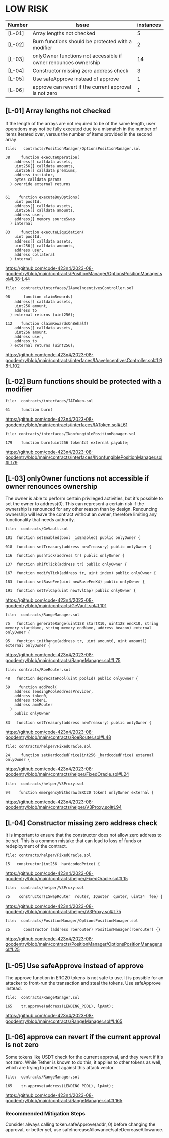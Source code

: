 
# LOW RISK

| Number | Issue | instances |
|--------|-------|-----------|
|[L-01]| Array lengths not checked  | 5 |
|[L-02]| Burn functions should be protected with a modifier  | 2 |
|[L-03]| onlyOwner functions not accessible if owner renounces ownership  | 14 |
|[L-04]| Constructor missing zero address check  | 3 |
|[L-05]| Use safeApprove instead of approve  | 1 |
|[L-06]| approve can revert if the current approval is not zero  | 1 |


## [L-01] Array lengths not checked

If the length of the arrays are not required to be of the same length, user operations may not be fully executed due to a mismatch in the number of items iterated over, versus the number of items provided in the second array


```solidity
file:   contracts/PositionManager/OptionsPositionManager.sol

38     function executeOperation(
    address[] calldata assets,
    uint256[] calldata amounts,
    uint256[] calldata premiums,
    address initiator,
    bytes calldata params
  ) override external returns


61    function executeBuyOptions(
    uint poolId,
    address[] calldata assets,
    uint256[] calldata amounts,
    address user,
    address[] memory sourceSwap
  ) internal

83     function executeLiquidation(
    uint poolId,
    address[] calldata assets,
    uint256[] calldata amounts,
    address user,
    address collateral
  ) internal

```
https://github.com/code-423n4/2023-08-goodentry/blob/main/contracts/PositionManager/OptionsPositionManager.sol#L38-L44

```solidity
file:  contracts/interfaces/IAaveIncentivesController.sol
 
98      function claimRewards(
    address[] calldata assets,
    uint256 amount,
    address to
  ) external returns (uint256);

112    function claimRewardsOnBehalf(
    address[] calldata assets,
    uint256 amount,
    address user,
    address to
  ) external returns (uint256);

```
https://github.com/code-423n4/2023-08-goodentry/blob/main/contracts/interfaces/IAaveIncentivesController.sol#L98-L102  

## [L-02] Burn functions should be protected with a modifier

```solidity
file:  contracts/interfaces/IAToken.sol

61     function burn(

```
https://github.com/code-423n4/2023-08-goodentry/blob/main/contracts/interfaces/IAToken.sol#L61

```solidity
file: contracts/interfaces/INonfungiblePositionManager.sol

179    function burn(uint256 tokenId) external payable;

```
https://github.com/code-423n4/2023-08-goodentry/blob/main/contracts/interfaces/INonfungiblePositionManager.sol#L179

## [L-03] onlyOwner functions not accessible if owner renounces ownership

The owner is able to perform certain privileged activities, but it's possible to set the owner to address(0). This can represent a certain risk if the ownership is renounced for any other reason than by design. Renouncing ownership will leave the contract without an owner, therefore limiting any functionality that needs authority.

```solidity
file:  contracts/GeVault.sol

101  function setEnabled(bool _isEnabled) public onlyOwner { 

018  function setTreasury(address newTreasury) public onlyOwner { 

116  function pushTick(address tr) public onlyOwner {

137  function shiftTick(address tr) public onlyOwner {

167  function modifyTick(address tr, uint index) public onlyOwner {

183  function setBaseFee(uint newBaseFeeX4) public onlyOwner {

191  function setTvlCap(uint newTvlCap) public onlyOwner {

```
https://github.com/code-423n4/2023-08-goodentry/blob/main/contracts/GeVault.sol#L101

```solidity
file:  contracts/RangeManager.sol

75   function generateRange(uint128 startX10, uint128 endX10, string memory startName, string memory endName, address beacon) external onlyOwner {

95   function initRange(address tr, uint amount0, uint amount1) external onlyOwner {

```
https://github.com/code-423n4/2023-08-goodentry/blob/main/contracts/RangeManager.sol#L75

```solidity
file: contracts/RoeRouter.sol

48   function deprecatePool(uint poolId) public onlyOwner {

59    function addPool(
    address lendingPoolAddressProvider, 
    address token0, 
    address token1, 
    address ammRouter
  ) 
    public onlyOwner 

83   function setTreasury(address newTreasury) public onlyOwner {

```
https://github.com/code-423n4/2023-08-goodentry/blob/main/contracts/RoeRouter.sol#L48

```solidity
file: contracts/helper/FixedOracle.sol

24     function setHardcodedPrice(int256 _hardcodedPrice) external onlyOwner {

```
https://github.com/code-423n4/2023-08-goodentry/blob/main/contracts/helper/FixedOracle.sol#L24

```solidity
file:  contracts/helper/V3Proxy.sol

94    function emergencyWithdraw(ERC20 token) onlyOwner external {  

```
https://github.com/code-423n4/2023-08-goodentry/blob/main/contracts/helper/V3Proxy.sol#L94

## [L-04] Constructor missing zero address check

It is important to ensure that the constructor does not allow zero address to be set. This is a common mistake that can lead to loss of funds or redeployment of the contract.

```solidity
file: contracts/helper/FixedOracle.sol

15   constructor(int256 _hardcodedPrice) {

```
https://github.com/code-423n4/2023-08-goodentry/blob/main/contracts/helper/FixedOracle.sol#L15

```solidity
file:  contracts/helper/V3Proxy.sol

75    constructor(ISwapRouter _router, IQuoter _quoter, uint24 _fee) {

```
https://github.com/code-423n4/2023-08-goodentry/blob/main/contracts/helper/V3Proxy.sol#L75


```solidity
file:  contracts/PositionManager/OptionsPositionManager.sol

25      constructor (address roerouter) PositionManager(roerouter) {}

```
https://github.com/code-423n4/2023-08-goodentry/blob/main/contracts/PositionManager/OptionsPositionManager.sol#L25


## [L-05] Use safeApprove instead of approve

The approve function in ERC20 tokens is not safe to use. It is possible for an attacker to front-run the transaction and steal the tokens. Use safeApprove instead.

```solidity
file:  contracts/RangeManager.sol

165    tr.approve(address(LENDING_POOL), lpAmt);

```
https://github.com/code-423n4/2023-08-goodentry/blob/main/contracts/RangeManager.sol#L165


## [L-06] approve can revert if the current approval is not zero

Some tokens like USDT check for the current approval, and they revert if it's not zero. While Tether is known to do this, it applies to other tokens as well, which are trying to protect against this attack vector.

```solidity
file:  contracts/RangeManager.sol

165    tr.approve(address(LENDING_POOL), lpAmt);

```
https://github.com/code-423n4/2023-08-goodentry/blob/main/contracts/RangeManager.sol#L165

### Recommended Mitigation Steps

Consider always calling token.safeApprove(addr, 0) before changing the approval, or better yet, use safeIncreaseAllowance/safeDecreaseAllowance.

